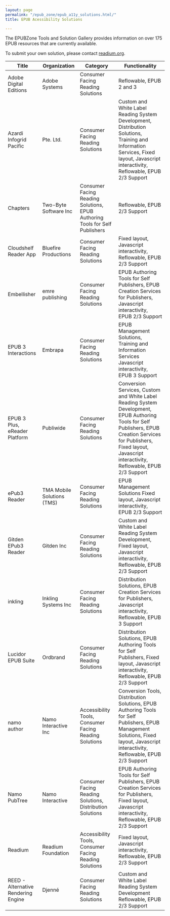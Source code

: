 ```yaml
---
layout: page
permalink: "/epub_zone/epub_a11y_solutions.html/"
title: EPUB Acessibility Solutions

---
```

The EPUBZone Tools and Solution Gallery provides information on over 175 EPUB resources that are currently available.

 To submit your own solution, please contact [readium.org](mailto:rkwright@readium.org).
 
 
 Title | Organization  |   Category   |   Functionality ------ | ---------------- | ---------- | -------------Adobe Digital Editions | Adobe Systems | Consumer Facing Reading Solutions| Reflowable, EPUB 2 and 3Azardi Infogrid Pacific |Pte. Ltd. |Consumer Facing Reading Solutions | Custom and White Label Reading System Development, Distribution Solutions, Training and Information Services, Fixed layout, Javascript interactivity, Reflowable, EPUB 2/3 Support Chapters |Two-Byte Software Inc | Consumer Facing Reading Solutions, EPUB Authoring Tools for Self Publishers | Reflowable, EPUB 2/3 Support Cloudshelf Reader App | Bluefire Productions | Consumer Facing Reading Solutions  | Fixed layout, Javascript interactivity, Reflowable, EPUB 2/3 Support Embellisher | emre publishing |Consumer Facing Reading Solutions| EPUB Authoring Tools for Self Publishers, EPUB Creation Services for Publishers, Javascript interactivity, EPUB 2/3 Support EPUB 3 Interactions | Embrapa | Consumer Facing Reading Solutions| EPUB Management Solutions, Training and Information Services Javascript interactivity, EPUB 3 Support EPUB 3 Plus, eReader Platform | Publiwide | Consumer Facing Reading Solutions |  Conversion Services, Custom and White Label Reading System Development, EPUB Authoring Tools for Self Publishers, EPUB Creation Services for Publishers, Fixed layout, Javascript interactivity, Reflowable, EPUB 2/3 Support ePub3 Reader | TMA Mobile Solutions (TMS) | Consumer Facing Reading Solutions|  EPUB Management Solutions Fixed layout, Javascript interactivity, EPUB 2/3 Support Gitden EPub3 Reader | Gitden Inc | Consumer Facing Reading Solutions|  Custom and White Label Reading System Development, Fixed layout, Javascript interactivity, Reflowable, EPUB 2/3 Support inkling | Inkling Systems Inc | Consumer Facing Reading Solutions |  Distribution Solutions, EPUB Creation Services for Publishers, Javascript interactivity, Reflowable, EPUB 3 Support Lucidor EPUB Suite | Ordbrand | Consumer Facing Reading Solutions|  Distribution Solutions, EPUB Authoring Tools for Self Publishers, Fixed layout, Javascript interactivity, Reflowable, EPUB 2/3 Support namo author | Namo Interactive Inc | Accessibility Tools, Consumer Facing Reading Solutions|  Conversion Tools, Distribution Solutions, EPUB Authoring Tools for Self Publishers, EPUB Management Solutions, Fixed layout, Javascript interactivity, Reflowable, EPUB 2/3 SupportNamo PubTree | Namo Interactive | Consumer Facing Reading Solutions, Distribution Solutions|  EPUB Authoring Tools for Self Publishers, EPUB Creation Services for Publishers, Fixed layout, Javascript interactivity, Reflowable, EPUB 2/3 SupportReadium | Readium Foundation | Accessibility Tools, Consumer Facing Reading Solutions |  Fixed layout, Javascript interactivity, Reflowable, EPUB 2/3 SupportREED - Alternative Rendering Engine | Djenné  | Consumer Facing Reading Solutions |  Custom and White Label Reading System Development Reflowable, EPUB 2/3 Support